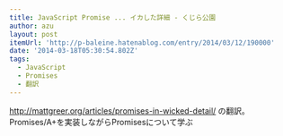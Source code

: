 ```yaml
---
title: JavaScript Promise ... イカした詳細 - くじら公園
author: azu
layout: post
itemUrl: 'http://p-baleine.hatenablog.com/entry/2014/03/12/190000'
date: '2014-03-18T05:30:54.802Z'
tags:
  - JavaScript
  - Promises
  - 翻訳
---
```

http://mattgreer.org/articles/promises-in-wicked-detail/ の翻訳。
Promises/A+を実装しながらPromisesについて学ぶ

